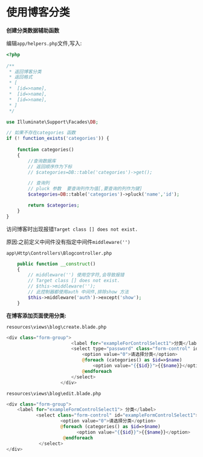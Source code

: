 # 使用博客分类



**创建分类数据辅助函数**

编辑`app/helpers.php`文件,写入:

```php
<?php
    
/**
 * 返回博客分类
 * 返回格式
 * [
 *  [id=>name],
 *  [id=>name],
 *  [id=>name],
 * ]
 */

use Illuminate\Support\Facades\DB;

// 如果不存在categories 函数
if (! function_exists('categories')) {
    
    function categories()
    {
        //查询数据库
        // 返回顺序作为下标
        // $categories=DB::table('categories')->get();

        // 查询列
        // pluck 参数  要查询列作为值[,要查询的列作为键]
        $categories=DB::table('categories')->pluck('name','id');

        return $categories;
    }
}
```

访问博客时出现报错`Target class [] does not exist.`

原因:之前定义中间件没有指定中间件`middleware('')`

`app\Http\Controllers\Blogcontroller.php`

```php
    public function __construct()
    {
        // middleware('') 使用空字符,会导致报错
        // Target class [] does not exist.
        // $this->middleware('');
        // 此控制器都使用auth 中间件,排除show 方法
        $this->middleware('auth')->except('show');
    }
```



**在博客添加页面使用分类:**

`resources\views\blog\create.blade.php`

```php
<div class="form-group">
                        <label for="exampleForControlSelect1">分类</label>
                        <select type="password" class="form-control" id="exampleForControlSelect1">
                            <option value="0">请选择分类</option>
                            @foreach (categories() as $id=>$name)
                                <option value="{{$id}}">{{$name}}</option>
                            @endforeach
                        </select>
                    </div>
```

`resources\views\blog\edit.blade.php`

```php
<div class="form-group">
    <label for="exampleFormControlSelect1"> 分类</label>
           <select class="form-control" id="exampleFormControlSelect1">
                    <option value="0">请选择分类</option>
                    @foreach (categories() as $id=>$name)
                          <option value="{{$id}}">{{$name}}</option>
                     @endforeach
            </select>
</div>
```

